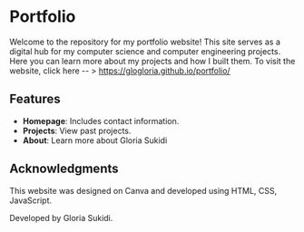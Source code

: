 # Portfolio
Welcome to the repository for my portfolio website! This site serves as a digital hub for my computer science and computer engineering projects. Here you can learn more about my projects and how I built them. To visit the website, click here -- > https://glogloria.github.io/portfolio/

## Features
- **Homepage**: Includes contact information.
- **Projects**: View past projects.
- **About**: Learn more about Gloria Sukidi

## Acknowledgments
This website was designed on Canva and developed using HTML, CSS, JavaScript.

Developed by Gloria Sukidi.
